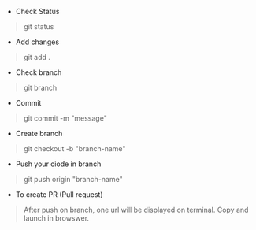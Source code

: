 * Check Status
> git status

* Add changes
> git add .
 
* Check branch
> git branch

* Commit
> git commit -m "message"

* Create branch
> git checkout -b "branch-name"

* Push your ciode in branch
> git push origin "branch-name"

* To create PR (Pull request)
> After push on branch, one url will be displayed on terminal. Copy and launch in browswer.
